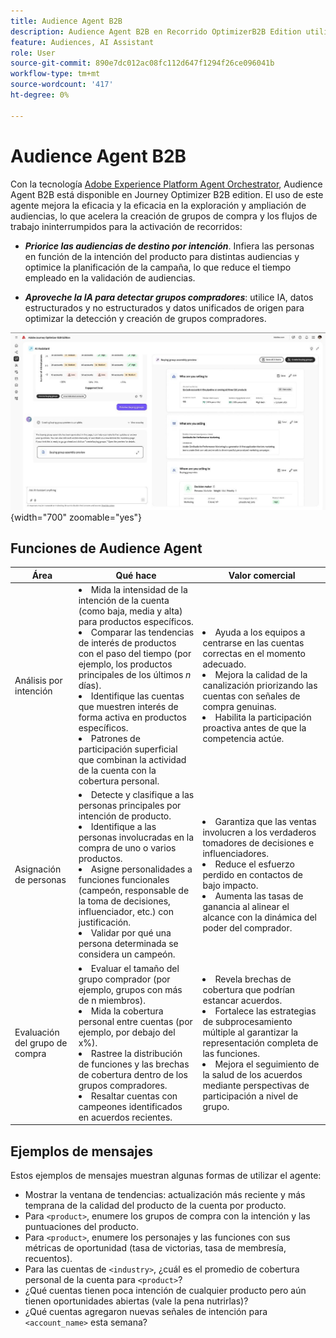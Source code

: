 ```yaml
---
title: Audience Agent B2B
description: Audience Agent B2B en Recorrido OptimizerB2B Edition utiliza el análisis de intención y la asignación de personas para crear grupos de compra y acelerar los flujos de trabajo de marketing B2B.
feature: Audiences, AI Assistant
role: User
source-git-commit: 890e7dc012ac08fc112d647f1294f26ce096041b
workflow-type: tm+mt
source-wordcount: '417'
ht-degree: 0%

---
```


# Audience Agent B2B

Con la tecnología [Adobe Experience Platform Agent Orchestrator](https://experienceleague.adobe.com/es/docs/experience-cloud-ai/experience-cloud-ai/agents/agent-orchestrator), Audience Agent B2B está disponible en Journey Optimizer B2B edition. El uso de este agente mejora la eficacia y la eficacia en la exploración y ampliación de audiencias, lo que acelera la creación de grupos de compra y los flujos de trabajo ininterrumpidos para la activación de recorridos:

* **_Priorice las audiencias de destino por intención_**. Infiera las personas en función de la intención del producto para distintas audiencias y optimice la planificación de la campaña, lo que reduce el tiempo empleado en la validación de audiencias.

* **_Aproveche la IA para detectar grupos compradores_**: utilice IA, datos estructurados y no estructurados y datos unificados de origen para optimizar la detección y creación de grupos compradores.

![Audience Agent B2B en modo de página completa](./assets/audience-agent-full.png){width="700" zoomable="yes"}

## Funciones de Audience Agent

| Área | Qué hace | Valor comercial |
| ---- | ------------ | -------------- |
| Análisis por intención | <li> Mida la intensidad de la intención de la cuenta (como baja, media y alta) para productos específicos. <li>Comparar las tendencias de interés de productos con el paso del tiempo (por ejemplo, los productos principales de los últimos _n_ días). <li>Identifique las cuentas que muestren interés de forma activa en productos específicos. <li>Patrones de participación superficial que combinan la actividad de la cuenta con la cobertura personal. | <li>Ayuda a los equipos a centrarse en las cuentas correctas en el momento adecuado. <li>Mejora la calidad de la canalización priorizando las cuentas con señales de compra genuinas. <li>Habilita la participación proactiva antes de que la competencia actúe. |
| Asignación de personas | <li>Detecte y clasifique a las personas principales por intención de producto. <li>Identifique a las personas involucradas en la compra de uno o varios productos. <li>Asigne personalidades a funciones funcionales (campeón, responsable de la toma de decisiones, influenciador, etc.) con justificación. <li>Validar por qué una persona determinada se considera un campeón. | <li>Garantiza que las ventas involucren a los verdaderos tomadores de decisiones e influenciadores. <li>Reduce el esfuerzo perdido en contactos de bajo impacto. <li>Aumenta las tasas de ganancia al alinear el alcance con la dinámica del poder del comprador. |
| Evaluación del grupo de compra | <li>Evaluar el tamaño del grupo comprador (por ejemplo, grupos con más de n miembros). <li>Mida la cobertura personal entre cuentas (por ejemplo, por debajo del x%). <li>Rastree la distribución de funciones y las brechas de cobertura dentro de los grupos compradores. <li>Resaltar cuentas con campeones identificados en acuerdos recientes. | <li>Revela brechas de cobertura que podrían estancar acuerdos. <li>Fortalece las estrategias de subprocesamiento múltiple al garantizar la representación completa de las funciones. <li>Mejora el seguimiento de la salud de los acuerdos mediante perspectivas de participación a nivel de grupo. |

## Ejemplos de mensajes

Estos ejemplos de mensajes muestran algunas formas de utilizar el agente:

* Mostrar la ventana de tendencias: actualización más reciente y más temprana de la calidad del producto de la cuenta por producto.
* Para `<product>`, enumere los grupos de compra con la intención y las puntuaciones del producto.
* Para `<product>`, enumere los personajes y las funciones con sus métricas de oportunidad (tasa de victorias, tasa de membresía, recuentos).
* Para las cuentas de `<industry>`, ¿cuál es el promedio de cobertura personal de la cuenta para `<product>`?
* ¿Qué cuentas tienen poca intención de cualquier producto pero aún tienen oportunidades abiertas (vale la pena nutrirlas)?
* ¿Qué cuentas agregaron nuevas señales de intención para `<account_name>` esta semana?
